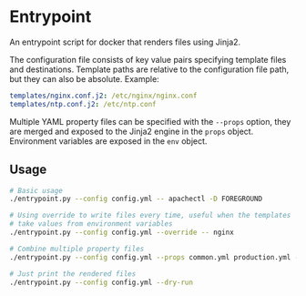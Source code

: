# Entrypoint

An entrypoint script for docker that renders files using Jinja2.

The configuration file consists of key value pairs specifying template files and destinations. Template paths are relative to the configuration file path, but they can also be absolute. Example:

```yaml
templates/nginx.conf.j2: /etc/nginx/nginx.conf
templates/ntp.conf.j2: /etc/ntp.conf
```

Multiple YAML property files can be specified with the `--props` option, they are merged and exposed to the Jinja2 engine in the `props` object. Environment variables are exposed in the `env` object.

## Usage

```bash
# Basic usage
./entrypoint.py --config config.yml -- apachectl -D FOREGROUND

# Using override to write files every time, useful when the templates
# take values from environment variables
./entrypoint.py --config config.yml --override -- nginx

# Combine multiple property files
./entrypoint.py --config config.yml --props common.yml production.yml -- /opt/my_app/start.sh

# Just print the rendered files
./entrypoint.py --config config.yml --dry-run
```
